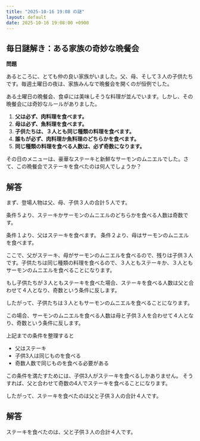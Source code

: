 ```yaml
---
title: "2025-10-16 19:08 の謎"
layout: default
date: 2025-10-16 19:08:00 +0900
---
```

## 毎日謎解き：ある家族の奇妙な晩餐会

**問題**

あるところに、とても仲の良い家族がいました。父、母、そして３人の子供たちです。毎週土曜日の夜は、家族みんなで晩餐会を開くのが恒例でした。

ある土曜日の晩餐会、食卓には美味しそうな料理が並んでいます。しかし、その晩餐会には奇妙なルールがありました。

1.  **父は必ず、肉料理を食べます。**
2.  **母は必ず、魚料理を食べます。**
3.  **子供たちは、３人とも同じ種類の料理を食べます。**
4.  **誰もが必ず、肉料理か魚料理のどちらかを食べます。**
5.  **同じ種類の料理を食べる人数は、必ず奇数になります。**

その日のメニューは、豪華なステーキと新鮮なサーモンのムニエルでした。さて、この晩餐会でステーキを食べたのは何人でしょうか？

## 解答

まず、登場人物は父、母、子供３人の合計５人です。

条件５より、ステーキかサーモンのムニエルのどちらかを食べる人数は奇数です。

条件１より、父はステーキを食べます。
条件２より、母はサーモンのムニエルを食べます。

ここで、父がステーキ、母がサーモンのムニエルを食べるので、残りは子供３人です。子供たちは同じ種類の料理を食べるので、３人ともステーキか、３人ともサーモンのムニエルを食べることになります。

もし子供たちが３人ともステーキを食べた場合、ステーキを食べる人数は父と合わせて４人となり、奇数という条件に反します。

したがって、子供たちは３人ともサーモンのムニエルを食べることになります。

この場合、サーモンのムニエルを食べる人数は母と子供３人を合わせて４人となり、奇数という条件に反します。

上記までの条件を整理すると
*   父はステーキ
*   子供3人は同じものを食べる
*   奇数人数で同じものを食べる必要がある

この条件を満たすためには、子供3人がステーキを食べるしかありません。
そうすれば、父と合わせて奇数の4人でステーキを食べることになります。

したがって、ステーキを食べたのは父と子供３人の合計４人です。
## 解答
ステーキを食べたのは、父と子供３人の合計４人です。
